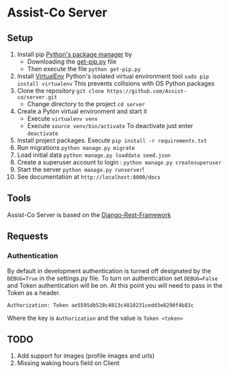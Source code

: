 # Assist-Co Server

## Setup

1. Install pip [Python's package manager](https://pip.pypa.io/en/stable/) by
	* Downloading the [get-pip.py](https://bootstrap.pypa.io/get-pip.py) file
	* Then execute the file `python get-pip.py`
2. Install [VirtualEnv](https://virtualenv.pypa.io/en/stable/) Python's isolated virtual environment tool `sudo pip install virtualenv` This prevents collisions with OS Python packages
3. Clone the repository `git clone https://github.com/Assist-co/server.git`
	* Change directory to the project `cd server`
4. Create a Pyton virtual environment and start it
	* Execute `virtualenv venv` 
	* Execute `source venv/bin/activate` To deactivate just enter `deactivate`
5. Install project packages. Execute `pip install -r requirements.txt`
6. Run migrations `python manage.py migrate` 
7. Load initial data `python manage.py loaddata seed.json`
8. Create a superuser account to login : `python manage.py createsuperuser`
9. Start the server `python manage.py runserver`!
10. See documentation at `http://localhost:8000/docs`

## Tools

Assist-Co Server is based on the [Django-Rest-Framework](http://www.django-rest-framework.org)


## Requests

### Authentication

By default in development authentication is turned off designated by the `DEBUG=True`
in the settings.py file. To turn on authentication set `DEBUG=False` and Token
authentication will be on. At this point you will need to pass in the Token as
a header. 

`Authorization: Token ae5595db528c4813c4810231cedd3e8290f4b83c`

Where the key is `Authorization` and the value is `Token <token>`


## TODO
1. Add support for images (profile images and urls)
2. Missing waking hours field on Client